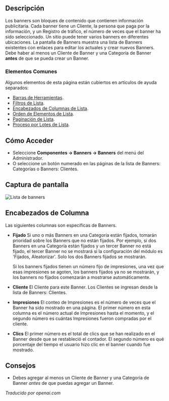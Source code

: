 <!-- Filename: Help4.x:Banners  / Display title: Bannières -->

## Descripción

Los banners son bloques de contenido que contienen información publicitaria. Cada banner tiene un Cliente, la persona que paga por la información, y un Registro de tráfico, el número de veces que el banner ha sido seleccionado. Un sitio puede tener varios banners en diferentes ubicaciones. La pantalla de Banners muestra una lista de Banners existentes con enlaces para editar los actuales y crear nuevos Banners. Debe haber al menos un Cliente de Banner y una Categoría de Banner **antes** de que se pueda crear un Banner.

### Elementos Comunes

Algunos elementos de esta página están cubiertos en artículos de ayuda separados:

* [Barras de Herramientas](jdocmanual?article=help/common-elements/toolbars).
* [Filtros de Lista](jdocmanual?article=help/common-elements/list-filters).
* [Encabezados de Columnas de Lista](jdocmanual?article=help/common-elements/list-column-headers).
* [Orden de Elementos de Lista](jdocmanual?article=help/common-elements/list-ordering).
* [Paginación de Lista](jdocmanual?article=help/common-elements/list-pagination).
* [Proceso por Lotes de Lista](jdocmanual?article=help/common-elements/list-batch-process).

## Cómo Acceder

- Seleccione **Componentes → Banners → Banners** del menú del Administrador.
- O seleccione un botón numerado en las páginas de la lista de Banners: Categorías o Banners: Clientes.

## Captura de pantalla

![Lista de banners](../../../es/images/banners/banners-list.png)

## Encabezados de Columna

Las siguientes columnas son específicas de Banners.

- **Fijado** Si uno o más Banners en una Categoría están fijados, tomarán
    prioridad sobre los Banners que no están fijados. Por ejemplo, si dos Banners en
    una Categoría están fijados y un tercer Banner no está fijado, el tercer Banner
    no se mostrará si la configuración del módulo es 'Fijados, Aleatorizar'. Solo los
    dos Banners fijados se mostrarán.

    Si los banners fijados tienen un número fijo de impresiones, una vez que esas impresiones se agoten, los banners
    fijados ya no se mostrarán, y los banners no fijados comenzarán a mostrarse automáticamente.
- **Cliente** El Cliente para este Banner. Los Clientes se ingresan desde la lista
    de Banners: Clientes.
- **Impresiones** El conteo de Impresiones es el número de veces que el
    Banner ha sido mostrado en una página. El primer número en esta columna
    es el número actual de Impresiones hasta el momento, y el segundo número es
    cuántas Impresiones fueron compradas por el cliente.
- **Clics** El primer número es el total de clics que se han realizado
    en el Banner desde que se restableció el contador. El segundo número
    es qué porcentaje del tiempo el usuario hizo clic en el banner cuando fue
    mostrado.

## Consejos

- Debes agregar al menos un Cliente de Banner y una Categoría de Banner *antes* de que puedas agregar un Banner.

*Traducido por openai.com*

